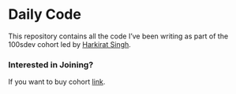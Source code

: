 # Daily Code

This repository contains all the code I’ve been writing as part of the 100sdev cohort led by [Harkirat Singh](https://www.youtube.com/@harkirat1).

### Interested in Joining?

If you want to buy cohort  [link](https://harkirat.classx.co.in/new-courses).



